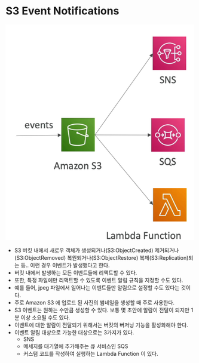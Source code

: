 # S3 Event Notifications

![](images/11.png)

- S3 버킷 내에서 새로우 객체가 생성되거나(S3:ObjectCreated) 제거되거나(S3:ObjectRemoved) 복원되거나(S3:ObjectRestore) 복제(S3:Replication)되는 등.. 이런 경우 이벤트가 발생했다고 한다.
- 버킷 내에서 발생하는 모든 이벤트들에 리액트할 수 있다. 
- 또한, 특정 파일에만 리액트할 수 있도록 이벤트 알림 규칙을 지정할 수도 있다.
- 예를 들어, jpeg 파일에서 일어나는 이벤트들만 알림으로 설정할 수도 있다는 것이다.
- 주로 Amazon S3 에 업로드 된 사진의 썸네일을 생성할 때 주로 사용한다.
- S3 이벤트는 원하는 수만큼 생성할 수 있다. 보통 몇 초안에 알람이 전달이 되지만 1분 이상 소요될 수도 있다.
- 이벤트에 대한 알람이 전달되기 위해서는 버킷의 버저닝 기능을 활성화해야 한다.
- 이벤트 알림 대상으로 가능한 대상으로는 3가지가 있다.
  - SNS
  - 메세지를 대기열에 추가해주는 큐 서비스인 SQS
  - 커스텀 코드를 작성하여 실행하는 Lambda Function 이 있다.